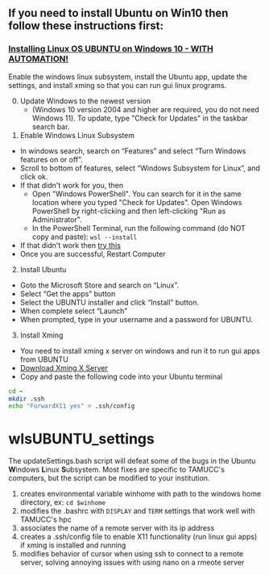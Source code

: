 ## If you need to install Ubuntu on Win10 then follow these instructions first:

### [Installing Linux OS UBUNTU on Windows 10 - WITH AUTOMATION!](installWSL.md)
Enable the windows linux subsystem, install the Ubuntu app, update the settings, and install xming so that you can run gui linux programs.

0. Update Windows to the newest version 
   * (Windows 10 version 2004 and higher are required, you do not need Windows 11). To update, type "Check for Updates" in the taskbar search bar.
1. Enable Windows Linux Subsystem
  * In windows search, search on “Features” and select “Turn Windows features on or off”. 
  * Scroll to bottom of features, select “Windows Subsystem for Linux”, and click ok.
  * If that didn't work for you, then 
    * Open "Windows PowerShell". You can search for it in the same location where you typed "Check for Updates". Open Windows PowerShell by right-clicking and then left-clicking "Run as Administrator". 
    * In the PowerShell Terminal, run the following command (do NOT copy and paste): `wsl --install`
  * If that didn't work then [try this](https://ubuntu.com/tutorials/install-ubuntu-on-wsl2-on-windows-10#1-overview)
  * Once you are successful, Restart Computer

2. Install Ubuntu
  * Goto the Microsoft Store and search on “Linux”. 
  * Select “Get the apps” button
  * Select the UBUNTU installer and click “Install” button. 
  * When complete select “Launch”
  * When prompted, type in your username and a password for UBUNTU.

3. Install Xming
  * You need to install xming x server on windows and run it to run gui apps from UBUNTU
  * [Download Xming X Server](https://sourceforge.net/projects/xming)
  * Copy and paste the following code into your Ubuntu terminal
  
  ```bash
  cd ~
  mkdir .ssh
  echo "ForwardX11 yes" > .ssh/config
  ```

# wlsUBUNTU_settings

The updateSettings.bash script will defeat some of the bugs in the Ubuntu **W**indows **L**inux **S**ubsystem. Most fixes are specific to TAMUCC's computers, but the script can be modified to your institution.  
1. creates environmental variable winhome with path to the windows home directory, ex: `cd $winhome`
2. modifies the .bashrc with `DISPLAY` and `TERM` settings that work well with TAMUCC's hpc
3. associates the name of a remote server with its ip address
4. creates a .ssh/config file to enable X11 functionality (run linux gui apps) if xming is installed and running
5. modifies behavior of cursor when using ssh to connect to a remote server, solving annoying issues with using nano on a rmeote server

